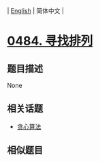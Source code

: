 
| [English](README_EN.md) | 简体中文 |
# [0484. 寻找排列](https://leetcode-cn.com/problems/find-permutation/)
## 题目描述
None
## 相关话题
- [贪心算法](https://leetcode-cn.com/tag/greedy)
## 相似题目


